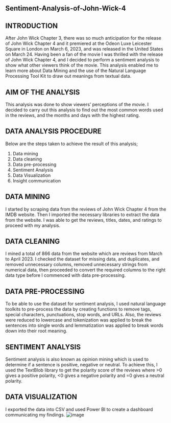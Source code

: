 ## Sentiment-Analysis-of-John-Wick-4

## INTRODUCTION
After John Wick Chapter 3, there was so much anticipation for the release of John Wick Chapter 4 and it premiered at the Odeon Luxe Leicester Square in London on March 6, 2023, and was released in the United States on March 24. Having been a fan of the movie I was thrilled with the release of John Wick Chapter 4, and I decided to perform a sentiment analysis to show what other viewers think of the movie.
This analysis enabled me to learn more about Data Mining and the use of the Natural Language Processing Tool Kit to draw out meanings from textual data.

## AIM OF THE ANALYSIS
This analysis was done to show viewers’ perceptions of the movie. I decided to carry out this analysis to find out the most common words used in the reviews, and the months and days with the highest rating.

## DATA ANALYSIS PROCEDURE
Below are the steps taken to achieve the result of this analysis;
1.	Data mining
2.	Data cleaning
3.	Data pre-processing
4.	Sentiment Analysis
5.	Data Visualization
6.	Insight communication

## DATA MINING
I started by scraping data from the reviews of John Wick Chapter 4 from the IMDB website. Then I imported the necessary libraries to extract the data from the website. I was able to get the reviews, titles, dates, and ratings to proceed with my analysis.

## DATA CLEANING
I mined a total of 866 data from the website which are reviews from March to April 2023. I checked the dataset for missing data, and duplicates, and removed unnecessary columns, removed unnecessary strings from numerical data, then proceeded to convert the required columns to the right data type before I commenced with data pre-processing.

## DATA PRE-PROCESSING
To be able to use the dataset for sentiment analysis, I used natural language toolkits to pre-process the data by creating functions to remove tags, special characters, punctuations, stop words, and URLs. Also, the reviews were reduced to lowercase and tokenization was applied to break the sentences into single words and lemmatization was applied to break words down into their root meaning.

## SENTIMENT ANALYSIS
Sentiment analysis is also known as opinion mining which is used to determine if a sentence is positive, negative or neutral. To achieve this, I used the TextBlob library to get the polarity score of the reviews where >0 gives a positive polarity, <0 gives a negative polarity and =0 gives a neutral polarity. 

## DATA VISUALIZATION
I exported the data into CSV and used Power BI to create a dashboard communicating my findings.
![image](https://user-images.githubusercontent.com/47563475/236065881-fe95fd75-ea4d-4126-a5d4-49d60ca71f81.png)

